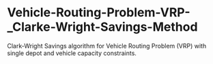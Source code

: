 # Vehicle-Routing-Problem-VRP-_Clarke-Wright-Savings-Method
 Clark-Wright Savings algorithm for Vehicle Routing Problem (VRP) with single depot and vehicle capacity constraints.
